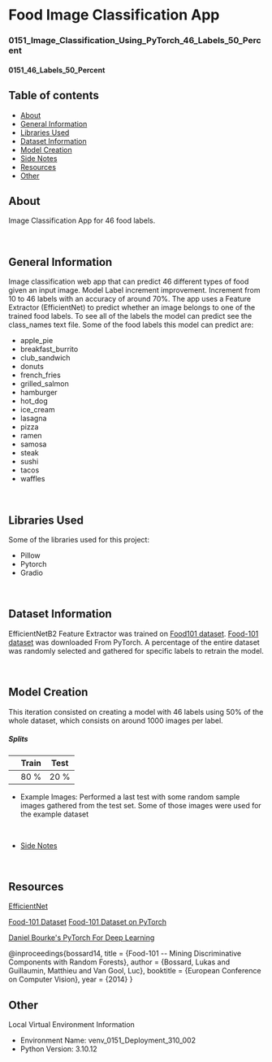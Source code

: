 # Food Image Classification App
### 0151_Image_Classification_Using_PyTorch_46_Labels_50_Percent
#### 0151_46_Labels_50_Percent

## Table of contents
* [About](#about)
* [General Information](#general-information)
* [Libraries Used](#libraries-used)
* [Dataset Information](#dataset-information)
* [Model Creation](#model-creation)
* [Side Notes](#side-notes)
* [Resources](#resources)
* [Other](#other)


## About
Image Classification App for 46 food labels.

<br>

## General Information
Image classification web app that can predict 46 different types of food given an input image.
Model Label increment improvement. Increment from 10 to 46 labels with an accuracy of around 70%.
The app uses a Feature Extractor (EfficientNet) to predict whether an image belongs to one of the trained food labels.
To see all of the labels the model can predict see the class_names text file. Some of the food labels this model can predict are:
- apple_pie
- breakfast_burrito
- club_sandwich
- donuts
- french_fries
- grilled_salmon
- hamburger
- hot_dog
- ice_cream
- lasagna
- pizza
- ramen
- samosa
- steak
- sushi
- tacos
- waffles

<br>

## Libraries Used
Some of the libraries used for this project:
- Pillow
- Pytorch
- Gradio

<br>

## Dataset Information

EfficientNetB2 Feature Extractor was trained on [Food101 dataset](https://data.vision.ee.ethz.ch/cvl/datasets_extra/food-101/).
[Food-101 dataset](https://pytorch.org/vision/main/generated/torchvision.datasets.Food101.html) was downloaded From PyTorch. A percentage of the entire dataset was randomly selected and gathered for specific labels to retrain the model.

<br>

## Model Creation
This iteration consisted on creating a model with 46 labels using 50% of the whole dataset, which consists on around 1000 images per label.

##### Splits

| | Train | Test |
|--|--|--|
| | 80 % | 20 % |


- Example Images: Performed a last test with some random sample images gathered from the test set. Some of those images were used for the example dataset


<br>

* [Side Notes](#side-notes)


<br>

## Resources

[EfficientNet](https://pytorch.org/vision/main/models/efficientnet.html)

[Food-101 Dataset](https://data.vision.ee.ethz.ch/cvl/datasets_extra/food-101/)
[Food-101 Dataset on PyTorch](https://pytorch.org/vision/main/generated/torchvision.datasets.Food101.html)

[Daniel Bourke's PyTorch For Deep Learning](https://github.com/mrdbourke)

@inproceedings{bossard14,
  title = {Food-101 -- Mining Discriminative Components with Random Forests},
  author = {Bossard, Lukas and Guillaumin, Matthieu and Van Gool, Luc},
  booktitle = {European Conference on Computer Vision},
  year = {2014}
}


## Other

Local Virtual Environment Information
- Environment Name: venv_0151_Deployment_310_002
- Python Version: 3.10.12
